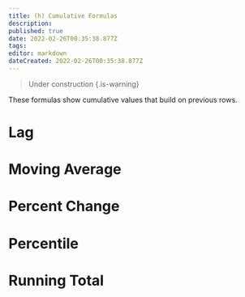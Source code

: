 ```yaml
---
title: (h) Cumulative Formulas
description: 
published: true
date: 2022-02-26T00:35:38.877Z
tags: 
editor: markdown
dateCreated: 2022-02-26T00:35:38.877Z
---
```


> Under construction
{.is-warning}

These formulas show cumulative values that build on previous rows.

# Lag

# Moving Average

# Percent Change

# Percentile

# Running Total